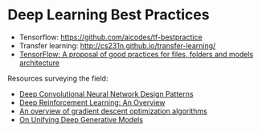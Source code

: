 # Deep Learning Best Practices

- Tensorflow: https://github.com/aicodes/tf-bestpractice
- Transfer learning: http://cs231n.github.io/transfer-learning/
- [TensorFlow: A proposal of good practices for files, folders and models architecture](https://blog.metaflow.fr/tensorflow-a-proposal-of-good-practices-for-files-folders-and-models-architecture-f23171501ae3)

Resources surveying the field:

- [Deep Convolutional Neural Network Design Patterns](https://arxiv.org/abs/1611.00847)
- [Deep Reinforcement Learning: An Overview](https://arxiv.org/abs/1701.07274)
- [An overview of gradient descent optimization algorithms](https://arxiv.org/abs/1609.04747)
- [On Unifying Deep Generative Models](https://arxiv.org/abs/1706.00550)
